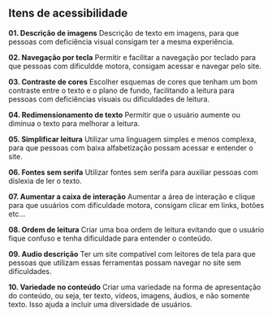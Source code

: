 ## Itens de acessibilidade

**01. Descrição de imagens**
Descrição de texto em imagens, para que pessoas com deficiência visual consigam ter a mesma experiência.

**02. Navegação por tecla**
Permitir e facilitar a navegação por teclado para que pessoas com dificuldde motora, consigam acessar e navegar pelo site.

**03. Contraste de cores**
Escolher esquemas de cores que tenham um bom contraste entre o texto e o plano de fundo, facilitando a leitura para pessoas com deficiências visuais ou dificuldades de leitura.

**04. Redimensionamento de texto**
Permitir que o usuário aumente ou diminua o texto para melhorar a leitura.

**05. Simplificar leitura**
Utilizar uma linguagem simples e menos complexa, para que pessoas com baixa alfabetização possam acessar e entender o site.

**06. Fontes sem serifa**
Utilizar fontes sem serifa para auxiliar pessoas com dislexia de ler o texto.

**07. Aumentar a caixa de interação**
Aumentar a área de interação e clique para que usuários com dificuldade motora, consigam clicar em links, botões etc...

**08. Ordem de leitura**
Criar uma boa ordem de leitura evitando que o usuário fique confuso e tenha dificuldade para entender o conteúdo.

**09. Audio descrição**
Ter um site compatível com leitores de tela para que pessoas que utilizam essas ferramentas possam navegar no site sem dificuldades.

**10. Variedade no conteúdo**
Criar uma variedade na forma de apresentação do conteúdo, ou seja, ter texto, vídeos, imagens, áudios, e não somente texto. Isso ajuda a incluir uma diversidade de usuários.
